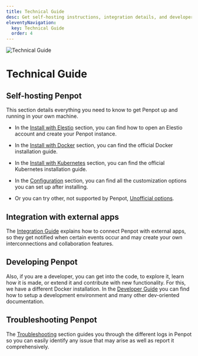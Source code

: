 ```yaml
---
title: Technical Guide
desc: Get self-hosting instructions, integration details, and developer resources. Troubleshoot issues easily. Try Penpot free! See Penpot's technical guide.
eleventyNavigation:
  key: Technical Guide
  order: 4
---
```


<div class="main-illus">
  <img src="/img/home-technical-guide.webp" alt="Technical Guide" border="0">
</div>

# Technical Guide

## Self-hosting Penpot

This section details everything you need to know to get Penpot up and running in your own
machine.

* In the [Install with Elestio][1] section, you can find how to open an Elestio account and create your Penpot instance.

* In the [Install with Docker][2] section, you can find the official Docker installation guide.

* In the [Install with Kubernetes][7] section, you can find the official Kubernetes installation guide.

* In the [Configuration][3] section, you can find all the customization options you can set up after installing.

* Or you can try other, not supported by Penpot, [Unofficial options][4].

## Integration with external apps

The [Integration Guide][5] explains how to connect Penpot with external apps, so they get notified
when certain events occur and may create your own interconnections and collaboration features.

## Developing Penpot

Also, if you are a developer, you can get into the code, to explore it, learn how it is made,
or extend it and contribute with new functionality. For this, we have a different Docker installation.
In the [Developer Guide][6] you can find how to setup a development environment and many other dev-oriented documentation.

## Troubleshooting Penpot

The [Troubleshooting][8] section guides you through the different logs in Penpot so you can easily identify
any issue that may arise as well as report it comprehensively.

[1]: /technical-guide/getting-started/#install-with-elestio
[2]: /technical-guide/getting-started/#install-with-docker
[3]: /technical-guide/configuration/
[4]: /technical-guide/getting-started/#unofficial-self-host-options
[5]: /technical-guide/integration/
[6]: /technical-guide/developer/
[7]: /technical-guide/getting-started/#install-with-kubernetes
[8]: /technical-guide/troubleshooting/
